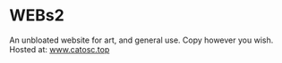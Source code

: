 # WEBs2
An unbloated website for art, and general use. Copy however you wish. <br />
Hosted at: www.catosc.top
